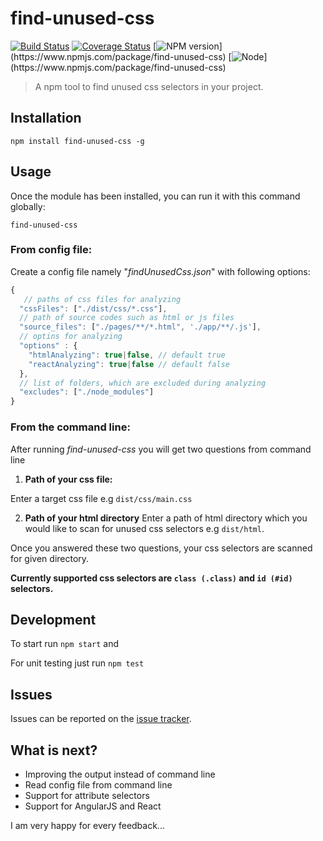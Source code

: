 # find-unused-css
[![Build Status](https://travis-ci.org/selo796/find-unused-css.svg?branch=master)](https://travis-ci.org/selo796/find-unused-css) [![Coverage Status](https://coveralls.io/repos/github/selo796/find-unused-css/badge.svg?branch=master)](https://coveralls.io/github/selo796/find-unused-css?branch=master)
[![NPM version](https://img.shields.io/npm/v/find-unused-css.svg?)](https://www.npmjs.com/package/find-unused-css)
[![Node](https://img.shields.io/node/v/find-unused-css.svg?)](https://www.npmjs.com/package/find-unused-css)

>A npm tool to find unused css selectors in your project.


## Installation

```shell
npm install find-unused-css -g
```

## Usage

Once the module has been installed, you can run it with this command globally:

```shell
find-unused-css
```

### From config file:
Create a config file namely "*findUnusedCss.json*" with following options:

```js
{
   // paths of css files for analyzing
  "cssFiles": ["./dist/css/*.css"],
  // path of source codes such as html or js files
  "source_files": ["./pages/**/*.html", './app/**/.js'],
  // optins for analyzing
  "options" : {
    "htmlAnalyzing": true|false, // default true
    "reactAnalyzing": true|false // default false
  },
  // list of folders, which are excluded during analyzing
  "excludes": ["./node_modules"]
}
```

### From the command line:

After running *find-unused-css* you will get two questions from command line

  1. **Path of your css file:**

  Enter a target css file e.g `dist/css/main.css`

  2. **Path of your html directory**
  Enter a path of html directory which you would like to scan for unused css selectors e.g `dist/html`.

Once you answered these two questions, your css selectors are scanned for given directory.

**Currently supported css selectors are `class (.class)` and `id (#id)` selectors.**

## Development

To start run `npm start`  and

For unit testing just run `npm test`

## Issues
Issues can be reported on the [issue tracker](https://github.com/selo796/find-unused-css/issues).


## What is next?

 - Improving the output instead of command line
 - Read config file from command line
 - Support for attribute selectors
 - Support for AngularJS and React

I am very happy for every feedback...
